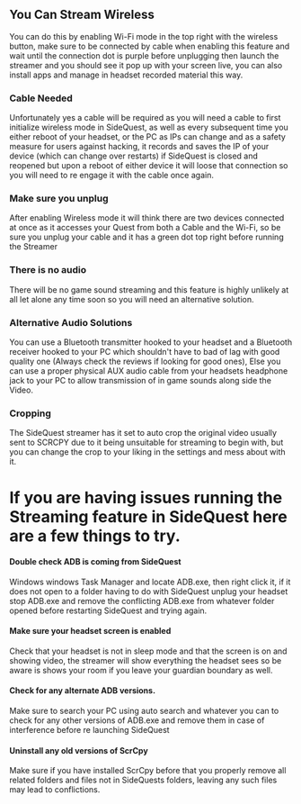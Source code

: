 ## You Can Stream Wireless
You can do this by enabling Wi-Fi mode in the top right with the wireless button, make sure to be connected by cable when enabling this feature and wait until the connection dot is purple before unplugging then launch the streamer and you should see it pop up with your screen live, you can also install apps and manage in headset recorded material this way.

### Cable Needed

Unfortunately yes a cable will be required as you will need a cable to first initialize wireless mode in SideQuest, as well as every subsequent time you either reboot of your headset, or the PC as IPs can change and as a safety measure for users against hacking, it records and saves the IP of your device (which can change over restarts) if SideQuest is closed and reopened but upon a reboot of either device it will loose that connection so you will need to re engage it with the cable once again.

### Make sure you unplug
After enabling Wireless mode it will think there are two devices connected at once as it accesses your Quest from both a Cable and the Wi-Fi, so be sure you unplug your cable and it has a green dot top right before running the Streamer

### There is no audio

There will be no game sound streaming and this feature is highly unlikely at all let alone any time soon so you will need an alternative solution.

### Alternative Audio Solutions

You can use a Bluetooth transmitter hooked to your headset and a Bluetooth receiver hooked to your PC which shouldn't have to bad of lag with good quality one (Always check the reviews if looking for good ones), Else you can use a proper physical AUX audio cable from your headsets headphone jack to your PC to allow transmission of in game sounds along side the Video.


### Cropping
The SideQuest streamer has it set to auto crop the original video usually sent to SCRCPY due to it being unsuitable for streaming to begin with, but you can change the crop to your liking in the settings and mess about with it.

# If you are having issues running the Streaming feature in SideQuest here are a few things to try.

#### Double check ADB is coming from SideQuest

Windows windows Task Manager and locate ADB.exe, then right click it, if it does not open to a folder having to do with SideQuest unplug your headset stop ADB.exe and remove the conflicting ADB.exe from whatever folder opened before restarting SideQuest and trying again.

#### Make sure your headset screen is enabled

Check that your headset is not in sleep mode and that the screen is on and showing video, the streamer will show everything the headset sees so be aware is shows your room if you leave your guardian boundary as well.

#### Check for any alternate ADB versions.

Make sure to search your PC using auto search and whatever you can to check for any other versions of ADB.exe and remove them in case of interference before re launching SideQuest
#### Uninstall any old versions of ScrCpy

Make sure if you have installed ScrCpy before that you properly remove all related folders and files not in SideQuests folders, leaving any such files may lead to conflictions.